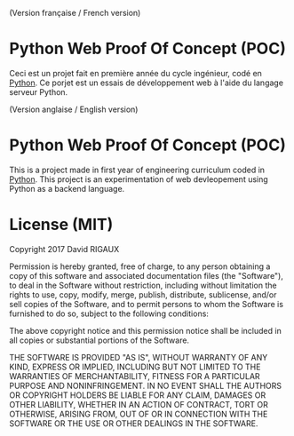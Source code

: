 (Version française / French version)

# Python Web Proof Of Concept (POC)
Ceci est un projet fait en première année du cycle ingénieur, codé en [Python](https://www.python.org/). Ce porjet est un essais de développement web à l'aide du langage serveur Python.

(Version anglaise / English version)

# Python Web Proof Of Concept (POC)
This is a project made in first year of engineering curriculum coded in [Python](https://www.python.org/). This project is an experimentation of web devleopement using Python as a backend language.

# License (MIT)
Copyright 2017 David RIGAUX

Permission is hereby granted, free of charge, to any person obtaining a copy of this software and associated documentation files (the "Software"), to deal in the Software without restriction, including without limitation the rights to use, copy, modify, merge, publish, distribute, sublicense, and/or sell copies of the Software, and to permit persons to whom the Software is furnished to do so, subject to the following conditions:

The above copyright notice and this permission notice shall be included in all copies or substantial portions of the Software.

THE SOFTWARE IS PROVIDED "AS IS", WITHOUT WARRANTY OF ANY KIND, EXPRESS OR IMPLIED, INCLUDING BUT NOT LIMITED TO THE WARRANTIES OF MERCHANTABILITY, FITNESS FOR A PARTICULAR PURPOSE AND NONINFRINGEMENT. IN NO EVENT SHALL THE AUTHORS OR COPYRIGHT HOLDERS BE LIABLE FOR ANY CLAIM, DAMAGES OR OTHER LIABILITY, WHETHER IN AN ACTION OF CONTRACT, TORT OR OTHERWISE, ARISING FROM, OUT OF OR IN CONNECTION WITH THE SOFTWARE OR THE USE OR OTHER DEALINGS IN THE SOFTWARE.
